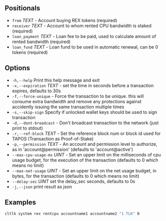 ## Positionals
- `from` _TEXT_ - Account buying REX tokens (required)
- `receiver` _TEXT_ - Account to whom rented CPU bandwidth is staked (required)
- `loan_payment` _TEXT_ - Loan fee to be paid, used to calculate amount of rented bandwidth (required)
- `loan_fund` _TEXT_ - Loan fund to be used in automatic renewal, can be 0 tokens (required)
## Options
- `-h,--help` Print this help message and exit
- `-x,--expiration` _TEXT_ - set the time in seconds before a transaction expires, defaults to 30s
- `-f,--force-unique` - Force the transaction to be unique. this will consume extra bandwidth and remove any protections against accidently issuing the same transaction multiple times
- `-s,--skip-sign` Specify if unlocked wallet keys should be used to sign transaction
- `-d,--dont-broadcast` - Don't broadcast transaction to the network (just print to stdout)
- `-r,--ref-block` _TEXT_ - Set the reference block num or block id used for TAPOS (Transaction as Proof-of-Stake)
- `-p,--permission`  _TEXT_ - An account and permission level to authorize, as in 'account@permission' (defaults to 'account@active')
- `--max-cpu-usage-ms` _UINT_ - Set an upper limit on the milliseconds of cpu usage budget, for the execution of the transaction (defaults to 0 which means no limit)
- `--max-net-usage` _UINT_ - Set an upper limit on the net usage budget, in bytes, for the transaction (defaults to 0 which means no limit)
- `--delay-sec` _UINT_            set the delay_sec seconds, defaults to 0s
- `-j,--json` print result as json

## Examples


```sh
cltlk system rex rentcpu accountname1 accountname2 "1 TLK" 0
```
